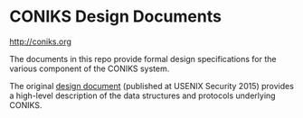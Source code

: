 # CONIKS Design Documents

http://coniks.org

The documents in this repo provide formal design specifications for the various
component of the CONIKS system.

The original [design document](https://www.usenix.org/system/files/conference/usenixsecurity15/sec15-paper-melara.pdf) (published at USENIX Security 2015)
provides a high-level description of the data structures and protocols
underlying CONIKS.
